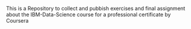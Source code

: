 This is a Repository to collect and pubbish exercises and final assignment about the IBM-Data-Science course for a professional certificate by Coursera
